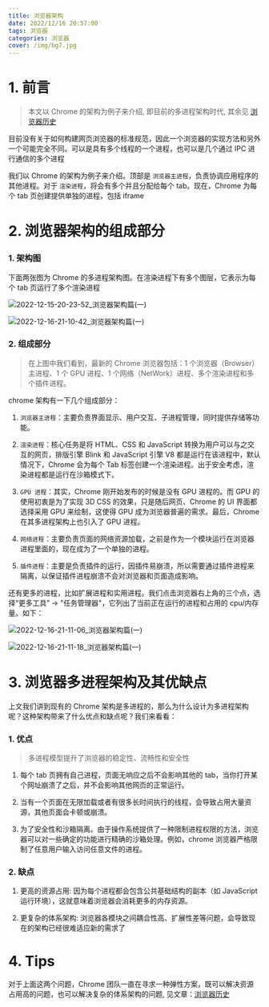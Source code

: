 ```yaml
---
title: 浏览器架构
date: 2022/12/16 20:57:00
tags: 浏览器
categories: 浏览器
cover: /img/bg7.jpg
---
```


# 1. 前言

> 本文以 Chrome 的架构为例子来介绍, 即目前的多进程架构时代, 其余见 [浏览器历史]()

目前没有关于如何构建网页浏览器的标准规范，因此一个浏览器的实现方法和另外一个可能完全不同。可以是具有多个线程的一个进程，也可以是几个通过 IPC 进行通信的多个进程

我们以 Chrome 的架构为例子来介绍。顶部是 `浏览器主进程`，负责协调应用程序的其他进程。对于 `渲染进程`，将会有多个并且分配给每个 tab。现在，Chrome 为每个 tab 页创建提供单独的进程，包括 iframe

# 2. 浏览器架构的组成部分

### 1. 架构图

下面两张图为 Chrome 的多进程架构图。在渲染进程下有多个图层，它表示为每个 tab 页运行了多个渲染进程

![2022-12-15-20-23-52_浏览器架构篇(一)](<https://cdn.jsdelivr.net/gh/SmallFishCode/PicGo/2022-12-15-20-23-52_浏览器架构篇(一)>)

![2022-12-16-21-10-42_浏览器架构篇(一)](<https://cdn.jsdelivr.net/gh/SmallFishCode/PicGo/2022-12-16-21-10-42_浏览器架构篇(一)>)

### 2. 组成部分

> 在上图中我们看到，最新的 Chrome 浏览器包括：1 个浏览器（Browser）主进程、1 个 GPU 进程、1 个网络（NetWork）进程、多个渲染进程和多个插件进程。

chrome 架构有一下几个组成部分：

1. `浏览器主进程`：主要负责界面显示、用户交互、子进程管理，同时提供存储等功能。

2. `渲染进程`：核心任务是将 HTML、CSS 和 JavaScript 转换为用户可以与之交互的网页，排版引擎 Blink 和 JavaScript 引擎 V8 都是运行在该进程中，默认情况下，Chrome 会为每个 Tab 标签创建一个渲染进程。出于安全考虑，渲染进程都是运行在沙箱模式下。

3. `GPU 进程`：其实，Chrome 刚开始发布的时候是没有 GPU 进程的。而 GPU 的使用初衷是为了实现 3D CSS 的效果，只是随后网页、Chrome 的 UI 界面都选择采用 GPU 来绘制，这使得 GPU 成为浏览器普遍的需求。最后，Chrome 在其多进程架构上也引入了 GPU 进程。

4. `网络进程`：主要负责页面的网络资源加载，之前是作为一个模块运行在浏览器进程里面的，现在成为了一个单独的进程。

5. `插件进程`：主要是负责插件的运行，因插件易崩溃，所以需要通过插件进程来隔离，以保证插件进程崩溃不会对浏览器和页面造成影响。

还有更多的进程，比如扩展进程和实用进程。我们点击浏览器右上角的三个点，选择“更多工具” -> "任务管理器"，它列出了当前正在运行的进程和占用的 cpu/内存量。如下：

![2022-12-16-21-11-06_浏览器架构篇(一)](<https://cdn.jsdelivr.net/gh/SmallFishCode/PicGo/2022-12-16-21-11-06_浏览器架构篇(一)>)

![2022-12-16-21-11-18_浏览器架构篇(一)](<https://cdn.jsdelivr.net/gh/SmallFishCode/PicGo/2022-12-16-21-11-18_浏览器架构篇(一)>)

# 3. 浏览器多进程架构及其优缺点

上文我们讲到现有的 Chrome 架构是多进程的，那么为什么设计为多进程架构呢？这种架构带来了什么优点和缺点呢？我们来看看：

### 1. 优点

> 多进程模型提升了浏览器的稳定性、流畅性和安全性

1. 每个 tab 页拥有自己进程，页面无响应之后不会影响其他的 tab，当你打开某个网址崩溃了之后，并不会影响其他网页的正常运行。

2. 当有一个页面在无限加载或者有很多长时间执行的线程，会导致占用大量资源，其他页面会卡顿或崩溃。

3. 为了安全性和沙箱隔离。由于操作系统提供了一种限制进程权限的方法，浏览器可以对一些确定的功能进行精确的沙箱处理。例如，chrome 浏览器严格限制了任意用户输入访问任意文件的进程。

### 2. 缺点

1. 更高的资源占用: 因为每个进程都会包含公共基础结构的副本（如 JavaScript 运行环境），这就意味着浏览器会消耗更多的内存资源。

2. 更复杂的体系架构: 浏览器各模块之间耦合性高、扩展性差等问题，会导致现在的架构已经很难适应新的需求了

# 4. Tips

对于上面这两个问题，Chrome 团队一直在寻求一种弹性方案，既可以解决资源占用高的问题，也可以解决复杂的体系架构的问题, 见文章：[浏览器历史]()
